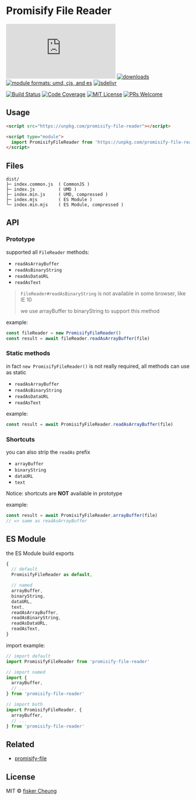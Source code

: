 # Promisify File Reader

[![gzip size](http://img.badgesize.io/https://unpkg.com/promisify-file-reader/dist/index.min.mjs?compression=gzip&label=gzip%20size&style=flat-square)](https://unpkg.com/promisify-file-reader/dist/)
[![downloads](https://img.shields.io/npm/dm/promisify-file-reader.svg?style=flat-square)](https://www.npmtrends.com/promisify-file-reader)
[![module formats: umd, cjs, and es](https://img.shields.io/badge/module%20formats-umd%2C%20cjs%2C%20es-green.svg?style=flat-square)](https://unpkg.com/promisify-file-reader/dist/)
[![jsdelivr](https://data.jsdelivr.com/v1/package/npm/promisify-file-reader/badge)](https://www.jsdelivr.com/package/npm/promisify-file-reader)

[![Build Status](https://img.shields.io/travis/fisker/promisify-file-reader.svg?style=flat-square)](https://travis-ci.org/fisker/promisify-file-reader)
[![Code Coverage](https://img.shields.io/codecov/c/github/fisker/promisify-file-reader.svg?style=flat-square)](https://codecov.io/github/fisker/promisify-file-reader)
[![MIT License](https://img.shields.io/npm/l/promisify-file-reader.svg?style=flat-square)](https://github.com/fisker/promisify-file-reader/blob/master/license)
[![PRs Welcome](https://img.shields.io/badge/PRs-welcome-brightgreen.svg?style=flat-square)](http://makeapullrequest.com)

## Usage

```html
<script src="https://unpkg.com/promisify-file-reader"></script>
```

```html
<script type="module">
  import PromisifyFileReader from 'https://unpkg.com/promisify-file-reader?module'
</script>
```

## Files

```text
dist/
├─ index.common.js  ( CommonJS )
├─ index.js         ( UMD )
├─ index.min.js     ( UMD, compressed )
├─ index.mjs        ( ES Module )
└─ index.min.mjs    ( ES Module, compressed )
```

## API

### Prototype

supported all `FileReader` methods:

- `readAsArrayBuffer`
- `readAsBinaryString`
- `readAsDataURL`
- `readAsText`

> `FileReader#readAsBinaryString` is not available in some browser, like IE 10
>
> we use arrayBuffer to binaryString to support this method

example:

```js
const fileReader = new PromisifyFileReader()
const result = await fileReader.readAsArrayBuffer(file)
```

### Static methods

in fact `new PromisifyFileReader()` is not really required, all methods can use as static

- `readAsArrayBuffer`
- `readAsBinaryString`
- `readAsDataURL`
- `readAsText`

example:

```js
const result = await PromisifyFileReader.readAsArrayBuffer(file)
```

### Shortcuts

you can also strip the `readAs` prefix

- `arrayBuffer`
- `binaryString`
- `dataURL`
- `text`

Notice: shortcuts are **NOT** available in prototype

example:

```js
const result = await PromisifyFileReader.arrayBuffer(file)
// => same as readAsArrayBuffer
```

## ES Module

the ES Module build exports

```js
{
  // default
  PromisifyFileReader as default,

  // named
  arrayBuffer,
  binaryString,
  dataURL,
  text,
  readAsArrayBuffer,
  readAsBinaryString,
  readAsDataURL,
  readAsText,
}
```

import example:

```js
// import default
import PromisifyFileReader from 'promisify-file-reader'

// import named
import {
  arrayBuffer,
  // ...
} from 'promisify-file-reader'

// import both
import PromisifyFileReader, {
  arrayBuffer,
  // ...
} from 'promisify-file-reader'
```

## Related

- [promisify-file](https://github.com/fisker/promisify-file)

## License

MIT © [fisker Cheung](https://www.fiskercheung.com/)
